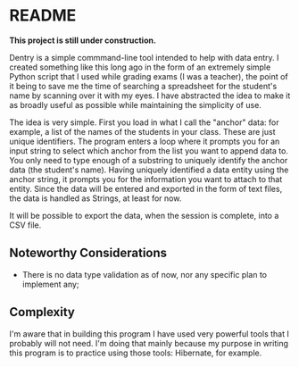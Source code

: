 # README

**This project is still under construction.**

Dentry is a simple commmand-line tool intended to
help with data entry. I created something like this
long ago in the form of an extremely simple Python
script that I used while grading exams (I was a teacher),
the point of it being to save me the time of searching
a spreadsheet for the student's name by scanning over
it with my eyes. I have abstracted the idea to make
it as broadly useful as possible while maintaining the
simplicity of use.

The idea is very simple. First you load in what I call
the "anchor" data: for example, a list of the names of
the students in your class. These are just unique identifiers. 
The program enters a loop
where it prompts you for an input string to select which
anchor from the list you want to append data to. You 
only need to type enough of a substring to uniquely 
identify the anchor data (the student's name). Having
uniquely identified a data entity using the anchor string,
it prompts you for the information you want to attach
to that entity.
Since the data will be entered and exported in the form of
text files, the data is handled as Strings, at least for
now.

It will be possible to export the data, when the session is
complete, into a CSV file.

## Noteworthy Considerations

* There is no data type validation as of now, nor any specific plan to implement any;

## Complexity

I'm aware that in building this program I have used
very powerful tools that I probably will not need. I'm 
doing that mainly because my purpose in writing this
program is to practice using those tools: Hibernate, for
example.
